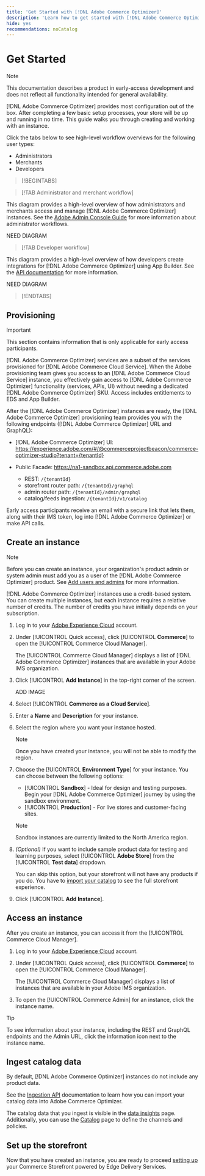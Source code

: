 ```yaml
---
title: 'Get Started with [!DNL Adobe Commerce Optimizer]'
description: 'Learn how to get started with [!DNL Adobe Commerce Optimizer].'
hide: yes
recommendations: noCatalog
---
```

# Get Started

>[!NOTE]
>
>This documentation describes a product in early-access development and does not reflect all functionality intended for general availability.

[!DNL Adobe Commerce Optimizer] provides most configuration out of the box. After completing a few basic setup processes, your store will be up and running in no time. This guide walks you through creating and working with an instance.

Click the tabs below to see high-level workflow overviews for the following user types:

- Administrators
- Merchants
- Developers

>[!BEGINTABS]

>[!TAB Administrator and merchant workflow]

This diagram provides a high-level overview of how administrators and merchants access and manage [!DNL Adobe Commerce Optimizer] instances. See the [Adobe Admin Console Guide](https://helpx.adobe.com/enterprise/admin-guide.html) for more information about administrator workflows.

NEED DIAGRAM

>[!TAB Developer workflow]

This diagram provides a high-level overview of how developers create integrations for [!DNL Adobe Commerce Optimizer] using App Builder. See the [API documentation](https://developer.adobe.com/commerce/services/cloud/) for more information.

NEED DIAGRAM

>[!ENDTABS]

## Provisioning

>[!IMPORTANT]
>
>This section contains information that is only applicable for early access participants.

[!DNL Adobe Commerce Optimizer] services are a subset of the services provisioned for [!DNL Adobe Commerce Cloud Service]. When the Adobe provisioning team gives you access to an [!DNL Adobe Commerce Cloud Service] instance, you effectively gain access to [!DNL Adobe Commerce Optimizer] functionality (services, APIs, UI) without needing a dedicated [!DNL Adobe Commerce Optimizer] SKU. Access includes entitlements to EDS and App Builder.

After the [!DNL Adobe Commerce Optimizer] instances are ready, the [!DNL Adobe Commerce Optimizer] provisioning team provides you with the following endpoints ([!DNL Adobe Commerce Optimizer] URL and GraphQL):

- [!DNL Adobe Commerce Optimizer] UI: https://experience.adobe.com/#/@commerceprojectbeacon/commerce-optimizer-studio?tenant={tenantId}
- Public Facade: https://na1-sandbox.api.commerce.adobe.com

    - REST: `/{tenantId}`
    - storefront router path: `/{tenantId}/graphql`
    - admin router path: `/{tenantId}/admin/graphql`
    - catalog/feeds ingestion: `/{tenantId}/v1/catalog`

Early access participants receive an email with a secure link that lets them, along with their IMS token, log into [!DNL Adobe Commerce Optimizer] or make API calls.

## Create an instance

>[!NOTE]
>
>Before you can create an instance, your organization's product admin or system admin must add you as a user of the [!DNL Adobe Commerce Optimizer] product. See [Add users and admins](./user-management.md#add-users-and-admins) for more information.

[!DNL Adobe Commerce Optimizer] instances use a credit-based system. You can create multiple instances, but each instance requires a relative number of credits. The number of credits you have initially depends on your subscription.

1. Log in to your [Adobe Experience Cloud](https://experience.adobe.com/) account.

1. Under [!UICONTROL Quick access], click [!UICONTROL **Commerce**] to open the [!UICONTROL Commerce Cloud Manager]. 

   The [!UICONTROL Commerce Cloud Manager] displays a list of [!DNL Adobe Commerce Optimizer] instances that are available in your Adobe IMS organization.

1. Click [!UICONTROL **Add Instance**] in the top-right corner of the screen.

    ADD IMAGE

1. Select [!UICONTROL **Commerce as a Cloud Service**].

1. Enter a **Name** and **Description** for your instance.

1. Select the region where you want your instance hosted.

   >[!NOTE]
   >
   >Once you have created your instance, you will not be able to modify the region.
 
1. Choose the [!UICONTROL **Environment Type**] for your instance. You can choose between the following options:

   - [!UICONTROL **Sandbox**] - Ideal for design and testing purposes. Begin your [!DNL Adobe Commerce Optimizer] journey by using the sandbox environment. 
   - [!UICONTROL **Production**] - For live stores and customer-facing sites.

   >[!NOTE]
   >
   >Sandbox instances are currently limited to the North America region.

1. _(Optional)_ If you want to include sample product data for testing and learning purposes, select [!UICONTROL **Adobe Store**] from the [!UICONTROL **Test data**] dropdown.

   You can skip this option, but your storefront will not have any products if you do. You have to [import your catalog](#import-your-catalog) to see the full storefront experience.

1. Click [!UICONTROL **Add Instance**].

## Access an instance

After you create an instance, you can access it from the [!UICONTROL Commerce Cloud Manager].

1. Log in to your [Adobe Experience Cloud](https://experience.adobe.com/) account.

1. Under [!UICONTROL Quick access], click [!UICONTROL **Commerce**] to open the [!UICONTROL Commerce Cloud Manager]. 

   The [!UICONTROL Commerce Cloud Manager] displays a list of instances that are available in your Adobe IMS organization.

1. To open the [!UICONTROL Commerce Admin] for an instance, click the instance name.

>[!TIP]
>
>To see information about your instance, including the REST and GraphQL endpoints and the Admin URL, click the information icon next to the instance name.

## Ingest catalog data

By default, [!DNL Adobe Commerce Optimizer] instances do not include any product data.

See the [Ingestion API](https://developer-stage.adobe.com/commerce/services/composable-catalog/data-ingestion/using-the-api/) documentation to learn how you can import your catalog data into Adobe Commerce Optimizer.

The catalog data that you ingest is visible in the [data insights](./insights-overview.md) page. Additionally, you can use the [Catalog](./catalog-overview.md) page to define the channels and policies.

## Set up the storefront

Now that you have created an instance, you are ready to proceed [setting up](storefront.md) your Commerce Storefront powered by Edge Delivery Services.
